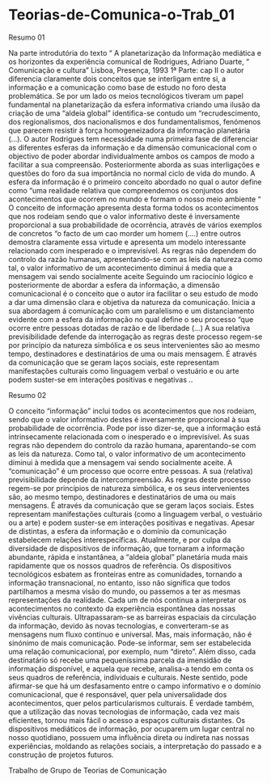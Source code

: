 Teorias-de-Comunica-o-Trab_01
=============================

 Resumo 01
 
Na parte introdutória do texto “ A planetarização da Informação mediática e os horizontes da experiência comunical de Rodrigues, Adriano Duarte, “ Comunicação e cultura” Lisboa, Presença, 1993 1ª Parte: cap II o autor diferencia claramente dois conceitos que se interligam entre si, a informação e a comunicação como base de estudo no foro desta problemática.
Se por um lado os meios tecnológicos tiveram um papel fundamental na planetarização da esfera informativa criando uma ilusão da criação de uma “aldeia global” identifica-se contudo um “recrudescimento, dos regionalismos, dos nacionalismos e dos fundamentalismos, fenómenos que parecem resistir à força homogeneizadora da informação planetária (…). O autor Rodrigues tem necessidade numa primeira fase de diferenciar as diferentes esferas da informação e da dimensão comunicacional com o objectivo de poder abordar individualmente ambos os campos de modo a facilitar a sua compreensão. Posteriormente aborda as suas interligações e questões do foro da sua importância no normal ciclo de vida do mundo.
A esfera da informação é o primeiro conceito abordado no qual o autor define como “uma realidade relativa que compreendemos os conjuntos dos acontecimentos que ocorrem no mundo e formam o nosso meio ambiente “
O conceito de informação apresenta desta forma todos os acontecimentos que nos rodeiam sendo que o valor informativo deste é inversamente proporcional a sua probabilidade de ocorrência, através de vários exemplos de concretos “o facto de um cao morder um homem (….) entre outros demostra claramente essa virtude e apresenta um modelo interessante relacionado com inesperado e o imprevisível.
As regras não dependem do controlo da razão humanas, apresentando-se com as leis da natureza como tal, o valor informativo de um acontecimento diminui á media que a mensagem vai sendo socialmente aceite 
Seguindo um raciocínio lógico e posteriormente de abordar a esfera da informação, a dimensão comunicacional é o conceito que o autor ira facilitar o seu estudo de modo a dar uma dimensão clara e objetiva da natureza da comunicação. 
Inicia a sua abordagem á comunicação com um paralelismo e um distanciamento evidente com a esfera da informação no qual define o seu processo “que ocorre entre pessoas dotadas de razão e de liberdade (…) 
 A sua relativa previsibilidade defende da interrogação as regras deste processo regem-se por princípio da natureza simbólica e os seus intervenientes são ao mesmo tempo, destinadores e destinatários de uma ou mais mensagem. É através da comunicação que se geram laços sociais, este representam manifestações culturais como linguagem verbal o vestuário e ou arte podem suster-se em interações positivas e negativas ..

Resumo 02

O conceito “informação” inclui todos os acontecimentos que nos rodeiam, sendo que o valor informativo destes é inversamente proporcional à sua probabilidade de ocorrência. Pode por isso dizer-se, que a informação está intrinsecamente relacionada com o inesperado e o imprevisível. As suas regras não dependem do controlo da razão humana, aparentando-se com as leis da natureza. Como tal, o valor informativo de um acontecimento diminui à medida que a mensagem vai sendo socialmente aceite.
A “comunicação” é um processo que ocorre entre pessoas. A sua (relativa) previsibilidade depende da intercompreensão. As regras deste processo regem-se por princípios de natureza simbólica, e os seus intervenientes são, ao mesmo tempo, destinadores e destinatários de uma ou mais mensagens. É através da comunicação que se geram laços sociais. Estes representam manifestações culturais (como a linguagem verbal, o vestuário ou a arte) e podem suster-se em interações positivas e negativas.
Apesar de distintas, a esfera da informação e o domínio da comunicação estabelecem relações interespecíficas. Atualmente, e por culpa da diversidade de dispositivos de informação, que tornaram a informação abundante, rápida e instantânea, a “aldeia global” planetária muda mais rapidamente que os nossos quadros de referência. Os dispositivos tecnológicos esbatem as fronteiras entre as comunidades, tornando a informação transnacional, no entanto, isso não significa que todos partilhamos a mesma visão do mundo, ou passemos a ter as mesmas representações da realidade. Cada um de nós continua a interpretar os acontecimentos no contexto da experiência espontânea das nossas vivências culturais.
Ultrapassaram-se as barreiras espaciais da circulação da informação, devido às novas tecnologias, e converteram-se as mensagens num fluxo contínuo e universal. Mas, mais informação, não é sinónimo de mais comunicação. Pode-se informar, sem ser estabelecida uma relação comunicacional, por exemplo, num “direto”. Além disso, cada destinatário só recebe uma pequeníssima parcela da imensidão de informação disponível, e aquela que recebe, analisa-a tendo em conta os seus quadros de referência, individuais e culturais.
Neste sentido, pode afirmar-se que há um desfasamento entre o campo informativo e o domínio comunicacional, que é responsável, quer pela universalidade dos acontecimentos, quer pelos particularismos culturais. É verdade também, que a utilização das novas tecnologias de informação, cada vez mais eficientes, tornou mais fácil o acesso a espaços culturais distantes. Os dispositivos mediáticos de informação, por ocuparem um lugar central no nosso quotidiano, possuem uma influência direta ou indireta nas nossas experiências, moldando as relações sociais, a interpretação do passado e a construção de projetos futuros. 


Trabalho de Grupo de Teorias de Comunicação
